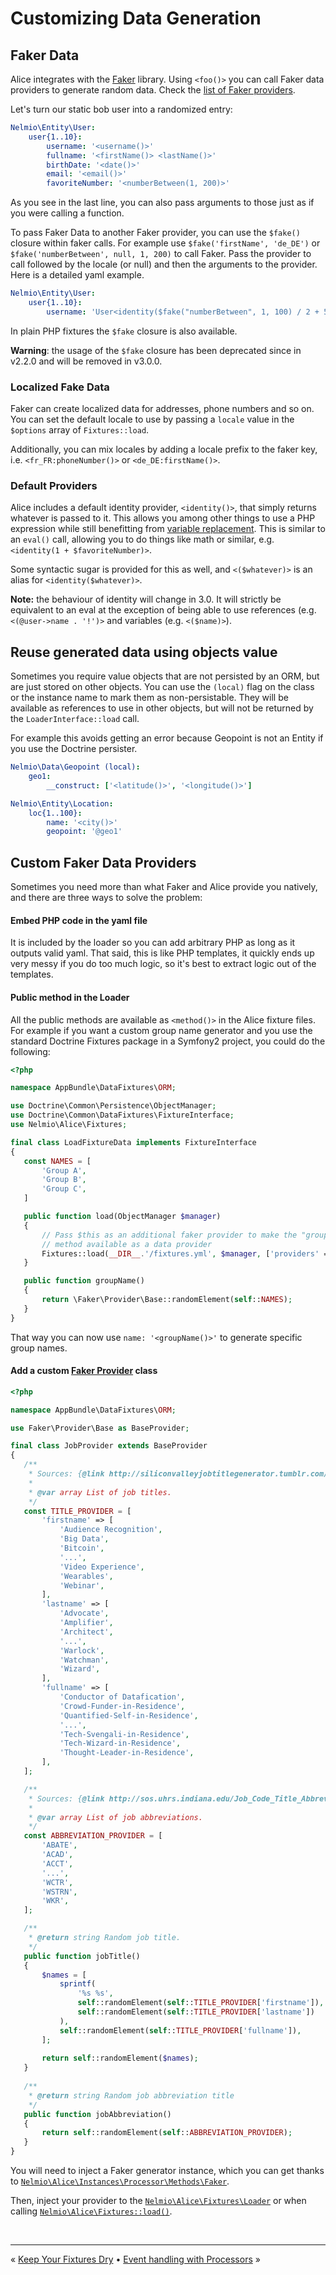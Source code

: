 # Customizing Data Generation

## Faker Data

Alice integrates with the [Faker](https://github.com/fzaninotto/Faker) library.
Using `<foo()>` you can call Faker data providers to generate random data. Check
the [list of Faker providers](https://github.com/fzaninotto/Faker#formatters).

Let's turn our static bob user into a randomized entry:

```yaml
Nelmio\Entity\User:
    user{1..10}:
        username: '<username()>'
        fullname: '<firstName()> <lastName()>'
        birthDate: '<date()>'
        email: '<email()>'
        favoriteNumber: '<numberBetween(1, 200)>'
```

As you see in the last line, you can also pass arguments to those just as if
you were calling a function.

To pass Faker Data to another Faker provider, you can use the `$fake()` closure
within faker calls. For example use `$fake('firstName', 'de_DE')` or
`$fake('numberBetween', null, 1, 200)` to call Faker. Pass the provider to call
followed by the locale (or null) and then the arguments to the provider. Here
is a detailed yaml example.

```yaml
Nelmio\Entity\User:
    user{1..10}:
        username: 'User<identity($fake("numberBetween", 1, 100) / 2 + 5)>'
```

In plain PHP fixtures the `$fake` closure is also available.

**Warning**: the usage of the `$fake` closure has been deprecated since in v2.2.0 and will be removed in v3.0.0.


### Localized Fake Data

Faker can create localized data for addresses, phone numbers and so on. You can
set the default locale to use by passing a `locale` value in the `$options`
array of `Fixtures::load`.

Additionally, you can mix locales by adding a locale prefix to the faker key,
i.e. `<fr_FR:phoneNumber()>` or `<de_DE:firstName()>`.


### Default Providers

Alice includes a default identity provider, `<identity()>`, that
simply returns whatever is passed to it. This allows you among other
things to use a PHP expression while still benefitting from
[variable replacement](fixtures-refactoring.md#variables). This is similar to an `eval()`
call, allowing you to do things like math or similar, e.g.
`<identity(1 + $favoriteNumber)>`.

Some syntactic sugar is provided for this as well, and `<($whatever)>`
is an alias for `<identity($whatever)>`.

**Note:** the behaviour of identity will change in 3.0. It will strictly be equivalent to
an eval at the exception of being able to use references (e.g. `<(@user->name . '!')>`
and variables (e.g. `<($name)>`).


## Reuse generated data using objects value

Sometimes you require value objects that are not persisted by an ORM, but
are just stored on other objects. You can use the `(local)` flag on the class
or the instance name to mark them as non-persistable. They will be available
as references to use in other objects, but will not be returned by the
`LoaderInterface::load` call.

For example this avoids getting an error because Geopoint is not an Entity
if you use the Doctrine persister.

```yaml
Nelmio\Data\Geopoint (local):
    geo1:
        __construct: ['<latitude()>', '<longitude()>']

Nelmio\Entity\Location:
    loc{1..100}:
        name: '<city()>'
        geopoint: '@geo1'
```


## Custom Faker Data Providers

Sometimes you need more than what Faker and Alice provide you natively, and
there are three ways to solve the problem:


#### Embed PHP code in the yaml file

It is included by the loader so you can add arbitrary PHP as long as it outputs
valid yaml. That said, this is like PHP templates, it quickly ends up very messy
if you do too much logic, so it's best to extract logic out of the templates.
  

#### Public method in the Loader

All the public methods are available as `<method()>` in the Alice fixture files.
For example if you want a custom group name generator and you use the standard
Doctrine Fixtures package in a Symfony2 project, you could do the following:

```php
<?php

namespace AppBundle\DataFixtures\ORM;

use Doctrine\Common\Persistence\ObjectManager;
use Doctrine\Common\DataFixtures\FixtureInterface;
use Nelmio\Alice\Fixtures;

final class LoadFixtureData implements FixtureInterface
{
   const NAMES = [
       'Group A',
       'Group B',
       'Group C',
   ]

   public function load(ObjectManager $manager)
   {
       // Pass $this as an additional faker provider to make the "groupName"
       // method available as a data provider
       Fixtures::load(__DIR__.'/fixtures.yml', $manager, ['providers' => [$this]]);
   }

   public function groupName()
   {
       return \Faker\Provider\Base::randomElement(self::NAMES);
   }
}
```

That way you can now use `name: '<groupName()>'` to generate specific group names.


#### Add a custom [Faker Provider](https://github.com/fzaninotto/Faker/tree/master/src/Faker/Provider) class

```php
<?php

namespace AppBundle\DataFixtures\ORM;

use Faker\Provider\Base as BaseProvider;

final class JobProvider extends BaseProvider
{
   /**
    * Sources: {@link http://siliconvalleyjobtitlegenerator.tumblr.com/}
    *
    * @var array List of job titles.
    */
   const TITLE_PROVIDER = [
       'firstname' => [
           'Audience Recognition',
           'Big Data',
           'Bitcoin',
           '...',
           'Video Experience',
           'Wearables',
           'Webinar',
       ],
       'lastname' => [
           'Advocate',
           'Amplifier',
           'Architect',
           '...',
           'Warlock',
           'Watchman',
           'Wizard',
       ],
       'fullname' => [
           'Conductor of Datafication',
           'Crowd-Funder-in-Residence',
           'Quantified-Self-in-Residence',
           '...',
           'Tech-Svengali-in-Residence',
           'Tech-Wizard-in-Residence',
           'Thought-Leader-in-Residence',
       ],
   ];

   /**
    * Sources: {@link http://sos.uhrs.indiana.edu/Job_Code_Title_Abbreviation_List.htm}
    *
    * @var array List of job abbreviations.
    */
   const ABBREVIATION_PROVIDER = [
       'ABATE',
       'ACAD',
       'ACCT',
       '...',
       'WCTR',
       'WSTRN',
       'WKR',
   ];

   /**
    * @return string Random job title.
    */
   public function jobTitle()
   {
       $names = [
           sprintf(
               '%s %s',
               self::randomElement(self::TITLE_PROVIDER['firstname']),
               self::randomElement(self::TITLE_PROVIDER['lastname'])
           ),
           self::randomElement(self::TITLE_PROVIDER['fullname']),
       ];
       
       return self::randomElement($names);
   }
   
   /**
    * @return string Random job abbreviation title
    */
   public function jobAbbreviation()
   {
       return self::randomElement(self::ABBREVIATION_PROVIDER);
   }
}
```

You will need to inject a Faker generator instance, which you can get thanks to
[`Nelmio\Alice\Instances\Processor\Methods\Faker`](../src/Nelmio/Alice/Instances/Processor/Methods/Faker.php).

Then, inject your provider to the [`Nelmio\Alice\Fixtures\Loader`](../src/Nelmio/Alice/Fixtures/Loader.php) or when
calling [`Nelmio\Alice\Fixtures::load()`](../src/Nelmio/Alice/Fixtures.php#L55).


<br />
<hr />

« [Keep Your Fixtures Dry](fixtures-refactoring.md) • [Event handling with Processors](processors.md) »
